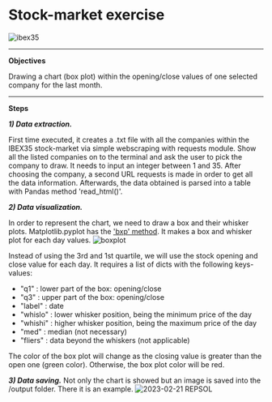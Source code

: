 # Stock-market exercise
![ibex35](https://user-images.githubusercontent.com/59370680/220184258-dca440e3-3f13-4c28-a351-39065d111518.jpeg)


---------------------------

**Objectives**

Drawing a chart (box plot) within the opening/close values of one selected company for the last month.

---------------

**Steps**

***1) Data extraction.***

First time executed, it creates a .txt file with all the companies within the IBEX35 stock-market via 
simple webscraping with requests module.
Show all the listed companies on to the terminal and ask the user to pick the company to draw. It needs to input an integer between
1 and 35. After choosing the company, a second URL requests is made in order to get all the data information.
Afterwards, the data obtained is parsed into a table with Pandas method 'read_html()'.

***2) Data visualization.***

In order to represent the chart, we need to draw a box and their whisker plots.
Matplotlib.pyplot has the ['bxp' method](https://matplotlib.org/stable/api/_as_gen/matplotlib.axes.Axes.bxp.html). It makes a box and whisker plot for each day values.
![boxplot](https://user-images.githubusercontent.com/59370680/220443592-1144c162-a53b-4bb3-8575-0ee99fc3d9f4.png)

Instead of using the 3rd and 1st quartile, we will use the stock opening and close value for each day.
It requires a list of dicts with the following keys-values: 

- "q1" : lower part of the box: opening/close
- "q3" : upper part of the box: opening/close
- "label" : date
- "whislo" : lower whisker position, being the minimum price of the day
- "whishi" : higher whisker position, being the maximum price of the day
- "med" : median (not necessary)
- "fliers" : data beyond the whiskers (not applicable)

The color of the box plot will change as the closing value is greater than the open one (green color). 
Otherwise, the box plot color will be red.

***3) Data saving.***
Not only the chart is showed but an image is saved into the /output folder.
There it is an example.
![2023-02-21  REPSOL](https://user-images.githubusercontent.com/59370680/220445716-2b7ca625-7caa-4397-8cec-5bb6e0aa0032.png)

